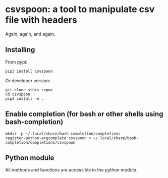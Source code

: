 # csvspoon: a tool to manipulate csv file with headers

Again, again, and again.

## Installing

From pypi:

```
pip3 install csvspoon
```

Or developer version:

```
git clone <this repo>
cd csvspoon
pip3 install -e .
```

## Enable completion (for bash or other shells using bash-completion)

```
mkdir -p ~/.local/share/bash-completion/completions
register-python-argcomplete csvspoon > ~/.local/share/bash-completion/completions/csvspoon
```

## Python module

All methods and functions are accessible in the python module.
